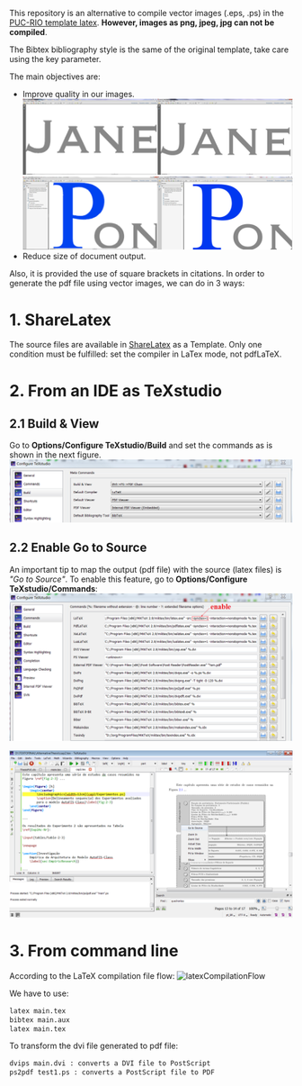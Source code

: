 This repository is an alternative to compile vector images (.eps, .ps) in the [PUC-RIO template latex](http://www.puc-rio.br/ensinopesq/ccpg/apresentacao_ted.html). **However, images as png, jpeg, jpg can not be compiled**.

The Bibtex bibliography style is the same of the original template, take care using the key parameter.

The main objectives are:
- Improve quality in our images.
  ![resolutionComparison](comparison1.png)
  ![resolutionComparison](comparison2.png)
- Reduce size of document output.

Also, it is provided the use of square brackets in citations. In order to generate the pdf file using vector images, we can do in 3 ways:

# 1. ShareLatex
The source files are available in [ShareLatex](https://www.sharelatex.com/) as a Template. Only one condition must be fulfilled: set the compiler in LaTex mode, not pdfLaTeX.

# 2. From an IDE as TeXstudio
## 2.1 Build & View
Go to **Options/Configure TeXstudio/Build** and set the commands as is shown in the next figure.
![buildDocument](TeXstudioBuild.png)

## 2.2 Enable Go to Source
An important tip to map the output (pdf file) with the source (latex files) is *"Go to Source"*. To enable this feature, go to **Options/Configure TeXstudio/Commands**:
![enableGoToSource](TeXstudioCommands.png)

![GoToSource](GoToSource.png)

# 3. From command line

According to the LaTeX compilation file flow:
![latexCompilationFlow](https://www.sharelatex.com/learn-scripts/images/e/ea/Latex-file-flow.png)

We have to use:

```
latex main.tex
bibtex main.aux
latex main.tex
```

To transform the dvi file generated to pdf file:
```
dvips main.dvi : converts a DVI file to PostScript
ps2pdf test1.ps : converts a PostScript file to PDF
```
